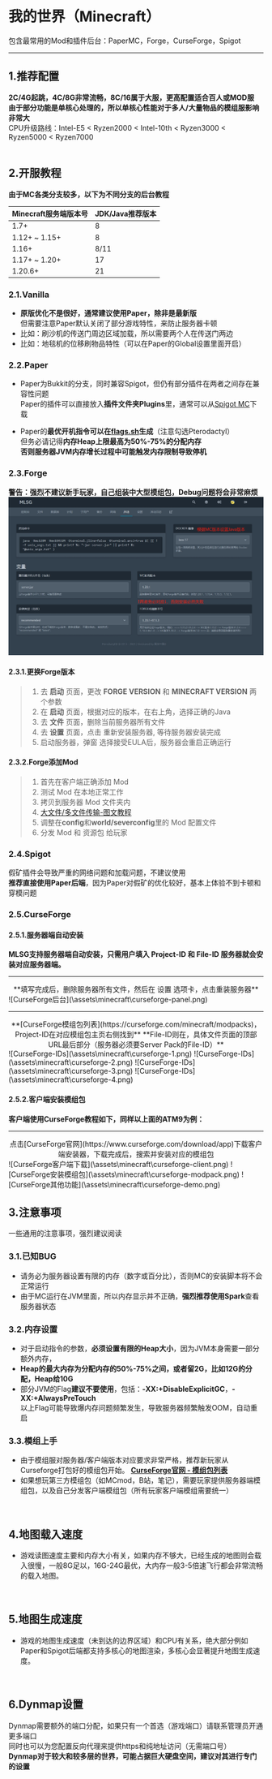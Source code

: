 # 我的世界（Minecraft）
包含最常用的Mod和插件后台：PaperMC，Forge，CurseForge，Spigot

---

## 1.推荐配置

**2C/4G起跳，4C/8G非常流畅，8C/16属于大服，更高配置适合百人或MOD服**  
**由于部分功能是单核心处理的，所以单核心性能对于多人/大量物品的模组服影响非常大**  
CPU升级路线：Intel-E5 < Ryzen2000 < Intel-10th < Ryzen3000 < Ryzen5000 < Ryzen7000  
<br>

## 2.开服教程

**由于MC各类分支较多，以下为不同分支的后台教程**

| Minecraft服务端版本号 | JDK/Java推荐版本 |
| -------------------- | ---------------- |
| 1.7+                 | 8                |
| 1.12+ ~ 1.15+        | 8            |
| 1.16+                | 8/11            |
| 1.17+ ~ 1.20+        | 17            |
| 1.20.6+                | 21            |


### 2.1.Vanilla

- **原版优化不是很好，通常建议使用Paper，除非是最新版**  
但需要注意Paper默认关闭了部分游戏特性，来防止服务器卡顿
- 比如：刷沙机的传送门周边区域加载，所以需要两个人在传送门两边
- 比如：地毯机的位移刷物品特性（可以在Paper的Global设置里面开启）  
  
### 2.2.Paper

- Paper为Bukkit的分支，同时兼容Spigot，但仍有部分插件在两者之间存在兼容性问题  
Paper的插件可以直接放入**插件文件夹Plugins**里，通常可以从[Spigot MC](https://www.spigotmc.org/)下载  
  
- Paper的**最优开机指令可以在[flags.sh](https://flags.sh/)生成**（注意勾选Pterodactyl）  
但务必请记得**内存Heap上限最高为50%-75%的分配内存**  
**否则服务器JVM内存增长过程中可能触发内存限制导致停机**  

### 2.3.Forge

**警告：强烈不建议新手玩家，自己组装中大型模组包，Debug问题将会非常麻烦**
![Forge后台](\assets\minecraft\forge-1.png)  

#### 2.3.1.更换Forge版本

> 1. 去 **启动** 页面，更改 **FORGE VERSION** 和 **MINECRAFT VERSION** 两个参数
> 2. 在 **启动** 页面，根据对应的版本，在右上角，选择正确的Java
> 3. 去 **文件** 页面，删除当前服务器所有文件
> 4. 去 **设置** 页面，点击 重新安装服务器, 等待服务器安装完成
> 5. 启动服务器，弹窗 选择接受EULA后，服务器会重启正确运行  

#### 2.3.2.Forge添加Mod

> 1. 首先在客户端正确添加 Mod
> 2. 测试 Mod 在本地正常工作
> 3. 拷贝到服务器 Mod 文件夹内
> 3. [大文件/多文件传输-图文教程](https://github.com/KenRen98/MLSG-Manual/blob/main/1.2-%E6%9C%8D%E5%8A%A1%E5%99%A8%20-%20%E7%AE%A1%E7%90%86%E8%BF%9B%E9%98%B6/%E5%9B%BE%E6%96%87%E6%95%99%E7%A8%8B/1.2.2-%E6%9C%8D%E5%8A%A1%E5%99%A8%E4%BC%A0%E5%A4%A7%E6%96%87%E4%BB%B6.png)
> 4. 调整在**config**和**world/severconfig**里的 Mod 配置文件  
> 5. 分发 Mod 和 资源包 给玩家


### 2.4.Spigot

假矿插件会导致严重的网络问题和加载问题，不建议使用  
**推荐直接使用Paper后端**，因为Paper对假矿的优化较好，基本上体验不到卡顿和穿模问题  


### 2.5.CurseForge

#### 2.5.1.服务器端自动安装  
**MLSG支持服务器端自动安装，只需用户填入 Project-ID 和 File-ID 服务器就会安装对应服务器端。**  
<hr/>
<center>**填写完成后，删除服务器所有文件，然后在 设置 选项卡，点击重装服务器**</center>  
![CurseForge后台](\assets\minecraft\curseforge-panel.png)  

<hr/>
<center>**[CurseForge模组包列表](https://curseforge.com/minecraft/modpacks)，Project-ID在对应模组包主页右侧找到**  
**File-ID则在，具体文件页面的顶部URL最后部分（服务器必须要Server Pack的File-ID）**</center>  
![CurseForge-IDs](\assets\minecraft\curseforge-1.png)
![CurseForge-IDs](\assets\minecraft\curseforge-2.png)
![CurseForge-IDs](\assets\minecraft\curseforge-3.png)
![CurseForge-IDs](\assets\minecraft\curseforge-4.png)  


#### 2.5.2.客户端安装模组包  
**客户端使用CurseForge教程如下，同样以上面的ATM9为例：**  
<hr/>
<center>点击[CurseForge官网](https://www.curseforge.com/download/app)下载客户端安装器，下载完成后，搜索并安装对应的模组包</center>  
![CurseForge客户端下载](\assets\minecraft\curseforge-client.png)
![CurseForge安装模组包](\assets\minecraft\curseforge-modpack.png)
![CurseForge其他功能](\assets\minecraft\curseforge-demo.png)
<br>

## 3.注意事项

一些通用的注意事项，强烈建议阅读  

### 3.1.已知BUG

- 请务必为服务器设置有限的内存（数字或百分比），否则MC的安装脚本将不会正常运行
- 由于MC运行在JVM里面，所以内存显示并不正确，**强烈推荐使用Spark**查看服务器状态  

### 3.2.内存设置

- 对于启动指令的参数，**必须设置有限的Heap大小**，因为JVM本身需要一部分额外内存，
- **Heap的最大内存为分配内存的50%-75%之间，或者留2G，比如12G的分配，Heap给10G**
- 部分JVM的Flag**建议不要使用**，包括：**-XX:+DisableExplicitGC**，**-XX:+AlwaysPreTouch**  
  以上Flag可能导致爆内存问题频繁发生，导致服务器频繁触发OOM，自动重启  

### 3.3.模组上手
- 由于模组服对服务器/客户端版本对应要求非常严格，推荐新玩家从Curseforge打包好的模组包开始。
**[CurseForge官网 - 模组包列表](https://curseforge.com/minecraft/modpacks)**  
- 如果想玩第三方模组包（如MCmod，B站，笔记），需要玩家提供服务器端模组包，以及自己分发客户端模组包（所有玩家客户端模组需要统一）  
<br>

## 4.地图载入速度

- 游戏读图速度主要和内存大小有关，如果内存不够大，已经生成的地图则会载入很慢，一般8G足以，16G-24G最优，大内存一般3-5倍速飞行都会非常流畅的载入地图。  
<br>

## 5.地图生成速度

- 游戏的地图生成速度（未到达的边界区域）和CPU有关系，绝大部分例如Paper和Spigot后端都支持多核心的地图渲染，多核心会显著提升地图生成速度。  
<br>

## 6.Dynmap设置

Dynmap需要额外的端口分配，如果只有一个首选（游戏端口）请联系管理员开通更多端口  
同时也可以为您配置反向代理来提供https和纯地址访问（无需端口号）  
**Dynmap对于较大和较多层的世界，可能占据巨大硬盘空间，建议对其进行专门的设置**  
